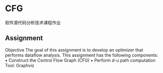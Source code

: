 # CFG
软件源代码分析技术课程作业
## Assignment 
Objective The goal of this assignment is to develop an optimizer that performs dataflow analysis. This assignment has the following components: 
▪ Construct the Control Flow Graph (CFG)
▪ Perform d-u path computation
Tool: Graphviz

